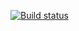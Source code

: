 [![Build status](https://ci.appveyor.com/api/projects/status/v0mpa0jx9gh89q83?svg=true)](https://ci.appveyor.com/project/jukkty/aqa5-1)